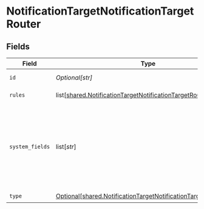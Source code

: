# NotificationTargetNotificationTargetRouter


## Fields

| Field                                                                                                                                        | Type                                                                                                                                         | Required                                                                                                                                     | Description                                                                                                                                  |
| -------------------------------------------------------------------------------------------------------------------------------------------- | -------------------------------------------------------------------------------------------------------------------------------------------- | -------------------------------------------------------------------------------------------------------------------------------------------- | -------------------------------------------------------------------------------------------------------------------------------------------- |
| `id`                                                                                                                                         | *Optional[str]*                                                                                                                              | :heavy_check_mark:                                                                                                                           | Unique ID for this output                                                                                                                    |
| `rules`                                                                                                                                      | list[[shared.NotificationTargetNotificationTargetRouterRules](undefined/models/shared/notificationtargetnotificationtargetrouterrules.md)]   | :heavy_check_mark:                                                                                                                           | Event routing rules                                                                                                                          |
| `system_fields`                                                                                                                              | list[*str*]                                                                                                                                  | :heavy_minus_sign:                                                                                                                           | Set of fields to automatically add to events using this output. E.g.: cribl_pipe, c*. Wildcards supported.                                   |
| `type`                                                                                                                                       | [Optional[shared.NotificationTargetNotificationTargetRouterType]](undefined/models/shared/notificationtargetnotificationtargetroutertype.md) | :heavy_check_mark:                                                                                                                           | N/A                                                                                                                                          |